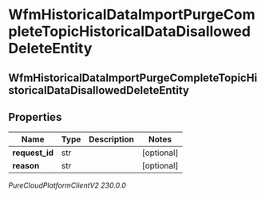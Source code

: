 # WfmHistoricalDataImportPurgeCompleteTopicHistoricalDataDisallowedDeleteEntity

## WfmHistoricalDataImportPurgeCompleteTopicHistoricalDataDisallowedDeleteEntity

## Properties

|Name | Type | Description | Notes|
|------------ | ------------- | ------------- | -------------|
| **request_id** | str |  | [optional] |
| **reason** | str |  | [optional] |



_PureCloudPlatformClientV2 230.0.0_

